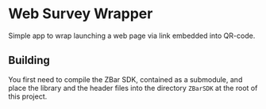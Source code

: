 Web Survey Wrapper
==================

Simple app to wrap launching a web page via link embedded into QR-code.

Building
--------

You first need to compile the ZBar SDK, contained as a submodule, and place the library
and the header files into the directory `ZBarSDK` at the root of this project.
